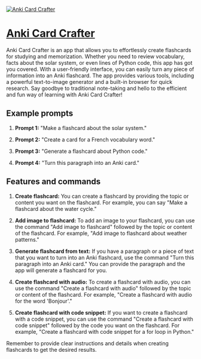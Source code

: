 [![Anki Card Crafter](https://files.oaiusercontent.com/file-kH9UCeL24fk5hxY3i7QB6Txw?se=2123-10-16T19%3A30%3A32Z&sp=r&sv=2021-08-06&sr=b&rscc=max-age%3D31536000%2C%20immutable&rscd=attachment%3B%20filename%3Dac6fc0e9-2962-457f-9cbf-f6132c55f205.png&sig=oRGo12rsB3GwX8OKmt9VEI6tCQGPgLylzsnG8gYa%2BQM%3D)](https://chat.openai.com/g/g-eYbHsisDd-anki-card-crafter)

# [Anki Card Crafter](https://chat.openai.com/g/g-eYbHsisDd-anki-card-crafter)

Anki Card Crafter is an app that allows you to effortlessly create flashcards for studying and memorization. Whether you need to review vocabulary, facts about the solar system, or even lines of Python code, this app has got you covered. With a user-friendly interface, you can easily turn any piece of information into an Anki flashcard. The app provides various tools, including a powerful text-to-image generator and a built-in browser for quick research. Say goodbye to traditional note-taking and hello to the efficient and fun way of learning with Anki Card Crafter!

## Example prompts

1. **Prompt 1:** "Make a flashcard about the solar system."

2. **Prompt 2:** "Create a card for a French vocabulary word."

3. **Prompt 3:** "Generate a flashcard about Python code."

4. **Prompt 4:** "Turn this paragraph into an Anki card."


## Features and commands

1. **Create flashcard:** You can create a flashcard by providing the topic or content you want on the flashcard. For example, you can say "Make a flashcard about the water cycle."

2. **Add image to flashcard:** To add an image to your flashcard, you can use the command "Add image to flashcard" followed by the topic or content of the flashcard. For example, "Add image to flashcard about weather patterns."

3. **Generate flashcard from text:** If you have a paragraph or a piece of text that you want to turn into an Anki flashcard, use the command "Turn this paragraph into an Anki card." You can provide the paragraph and the app will generate a flashcard for you.

4. **Create flashcard with audio:** To create a flashcard with audio, you can use the command "Create a flashcard with audio" followed by the topic or content of the flashcard. For example, "Create a flashcard with audio for the word 'Bonjour'."

5. **Create flashcard with code snippet:** If you want to create a flashcard with a code snippet, you can use the command "Create a flashcard with code snippet" followed by the code you want on the flashcard. For example, "Create a flashcard with code snippet for a for loop in Python."

Remember to provide clear instructions and details when creating flashcards to get the desired results.